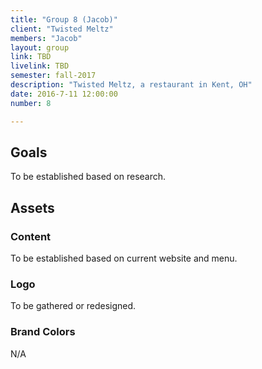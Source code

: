 ```yaml
---
title: "Group 8 (Jacob)"
client: "Twisted Meltz"
members: "Jacob"
layout: group
link: TBD
livelink: TBD
semester: fall-2017
description: "Twisted Meltz, a restaurant in Kent, OH"
date: 2016-7-11 12:00:00
number: 8

---
```


## Goals

To be established based on research.

<!--http://evesbridalwear.co.za/product/prina/-->

## Assets

### Content

To be established based on current website and menu.

### Logo

To be gathered or redesigned.

### Brand Colors

N/A
